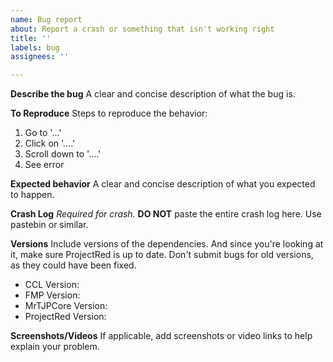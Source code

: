 ```yaml
---
name: Bug report
about: Report a crash or something that isn't working right
title: ''
labels: bug
assignees: ''

---
```


**Describe the bug**
A clear and concise description of what the bug is.

**To Reproduce**
Steps to reproduce the behavior:
1. Go to '...'
2. Click on '....'
3. Scroll down to '....'
4. See error

**Expected behavior**
A clear and concise description of what you expected to happen.

**Crash Log**
*Required for crash.* **DO NOT** paste the entire crash log here. Use pastebin or similar. 

**Versions**
Include versions of the dependencies. And since you're looking at it, make sure ProjectRed is up to date. Don't submit bugs for old versions, as they could have been fixed.
* CCL Version:
* FMP Version:
* MrTJPCore Version: 
* ProjectRed Version:

**Screenshots/Videos**
If applicable, add screenshots or video links to help explain your problem.
